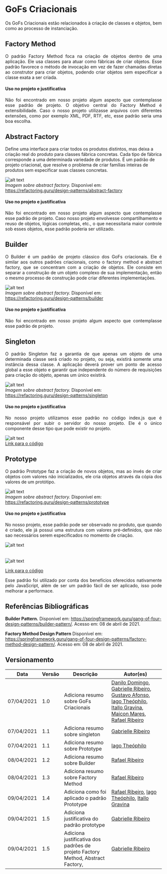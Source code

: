 # GoFs Criacionais

<p align="justify">Os GoFs Criacionais estão relacionados à criação de classes e objetos, bem como ao processo de instanciação.</p>

## Factory Method

<p align="justify">O padrão Factory Method foca na criação de objetos dentro de uma aplicação. Ele usa classes para atuar como fábricas de criar objetos. Esse padrão favorece o método de invocação em vez de fazer chamadas diretas ao construtor para criar objetos, podendo criar objetos sem especificar a classe exata a ser criada.</p>

#### Uso no projeto e justificativa

<p align="justify">Não foi encontrado em nosso projeto algum aspecto que contemplasse esse padrão de projeto. O objetivo central do Factory Method é extensibilidade. Caso o nosso projeto utilizasse arquivos com diferentes extensões, como por exemplo XML, PDF, RTF, etc, esse padrão seria uma boa escolha.</p>

## Abstract Factory

Define uma interface para criar todos os produtos distintos, mas deixa a criação real do produto para classes fábrica concretas. Cada tipo de fábrica corresponde a uma determinada variedade de produtos. É um padrão de projeto criacional, que resolve o problema de criar famílias inteiras de produtos sem especificar suas classes concretas.

![alt text](../img/padroes_de_projeto/abstract_factory.png) <br>
*Imagem sobre abstract factory.* Disponível em: https://refactoring.guru/design-patterns/abstract-factory

#### Uso no projeto e justificativa

<p align="justify">Não foi encontrado em nosso projeto algum aspecto que contemplasse esse padrão de projeto. Caso nosso projeto envolvesse compartilhamento e reuso de objetos, lógicas completas, etc., o que necessitaria maior controle sob esses objetos, esse padrão poderia ser utilizado. </p>

## Builder 
<p align="justify">O Builder é um padrão de projeto clássico dos GoFs criacionais. Ele é similar aos outros padrões criacionais, como o factory method e abstract factory, que se concentram com a criação de objetos. Ele consiste em separar a construção de um objeto complexo de sua implementação, então o mesmo processo de construção pode criar diferentes implementações.</p>

![alt text](../img/padroes_de_projeto/builder.png) <br>
*Imagem sobre abstract factory.* Disponível em: https://refactoring.guru/design-patterns/builder

#### Uso no projeto e justificativa
<p align="justify">Não foi encontrado em nosso projeto algum aspecto que contemplasse esse padrão de projeto.</p>

## Singleton

<p align="justify">O padrão Singleton faz a garantia de que apenas um objeto de uma determinada classe será criado no projeto, ou seja, existirá somente uma instância dessa classe. A aplicação deverá prover um ponto de acesso global a esse objeto e garantir que independente do número de requisições para criação do objeto, apenas um único existirá.</p>

![alt text](../img/padroes_de_projeto/singleton.png) <br>
*Imagem sobre abstract factory.* Disponível em: https://refactoring.guru/design-patterns/singleton

#### Uso no projeto e justificativa
<p align="justify">No nosso projeto utilizamos esse padrão no código index.js que é responsável por subir o servidor do nosso projeto. Ele é o único componente desse tipo que pode existir no projeto. </p>

![alt text](../img/gofs/indexjs.png) <br>
[Link para o código](https://github.com/UnBArqDsw2020-2/2020.2_G5_EasyCoffee_Backend/blob/dev/src/index.js)

## Prototype
<p align="justify">O padrão Prototype faz a criação de novos objetos, mas ao invés de criar objetos com valores não inicializados, ele cria objetos através da cópia dos valores de um protótipo.</p>

![alt text](../img/padroes_de_projeto/prototype.png) <br>
*Imagem sobre abstract factory.* Disponível em: https://refactoring.guru/design-patterns/prototype

#### Uso no projeto e justificativa

<p align="justify">No nosso projeto, esse padrão pode ser observado no produto, que quando é criado, ele já possui uma estrutura com valores pré-definidos, que não sao necessários serem especificados no momento de criação.</p>

![alt text](../img/gofs/prototype1.png) <br><br><br>
![alt text](../img/gofs/prototype2.png) <br>

[Link para o código](https://github.com/UnBArqDsw2020-2/2020.2_G5_EasyCoffee_Backend/blob/dev/src/models/Product.js)

<p align="justify">Esse padrão foi utilizado por conta dos benefícios oferecidos nativamente pelo JavaScript, além de ser um padrão fácil de ser aplicado, isso pode melhorar a performace.</p>


## Referências Bibliográficas

**Builder Pattern.** Disponível em: https://springframework.guru/gang-of-four-design-patterns/builder-pattern/. Acesso em: 08 de abril de 2021.

**Factory Method Design Pattern** Disponível em: https://springframework.guru/gang-of-four-design-patterns/factory-method-design-pattern/. Acesso em: 08 de abril de 2021.

## Versionamento

| Data | Versão | Descrição | Autor(es) |
|------|------|------|------|
|07/04/2021|1.0|Adiciona resumo sobre GoFs Criacionais|[Danilo Domingo](https://github.com/danilow200), [Gabrielle Ribeiro](https://github.com/Gabrielle-Ribeiro), [Gustavo Afonso](https://github.com/GustavoAPS), [Iago Theóphilo](https://github.com/IagoTheophilo), [Itallo Gravina](https://github.com/itallogravina), [Maicon Mares](https://github.com/MaiconMares), [Rafael Ribeiro](https://github.com/rafaelflarrn)|
|07/04/2021|1.1|Adiciona resumo sobre singleton|[Gabrielle Ribeiro](https://github.com/Gabrielle-Ribeiro)|
|07/04/2021|1.1|Adiciona resumo sobre Prototype|[Iago Theóphilo](https://github.com/iagotheophilo)|
|08/04/2021|1.2|Adiciona resumo sobre Builder|[Rafael Ribeiro](https://github.com/rafaelflarrn)| 
|08/04/2021|1.3|Adiciona resumo sobre Factory Method|[Rafael Ribeiro](https://github.com/rafaelflarrn)| 
|09/04/2021|1.4|Adiciona como foi aplicado o padrão Prototype|[Rafael Ribeiro](https://github.com/rafaelflarrn), [Iago Theóphilo](https://github.com/iagotheophilo), [Itallo Gravina](https://github.com/itallogravina)|
|09/04/2021|1.5|Adiciona justificativa do padrão prototype|[Gabrielle Ribeiro](https://github.com/Gabrielle-Ribeiro)|
|09/04/2021|1.5|Adiciona justificativa dos padrões de projeto Factory Method, Abstract Factory, |[Gabrielle Ribeiro](https://github.com/Gabrielle-Ribeiro)|

